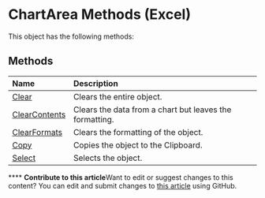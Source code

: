 
# ChartArea Methods (Excel)
This object has the following methods:

## Methods



|**Name**|**Description**|
|:-----|:-----|
| [Clear](6a3f87e7-c6ca-c530-ae46-2fc2c4d9b5ae.md)|Clears the entire object.|
| [ClearContents](3c3c07a0-9dc1-6019-5262-e1acba7917a1.md)|Clears the data from a chart but leaves the formatting.|
| [ClearFormats](0af0bba7-6fb8-d221-7b1f-ba7c40ae1687.md)|Clears the formatting of the object.|
| [Copy](cd96e7bb-ced8-08a6-000f-7926c37d5af2.md)|Copies the object to the Clipboard.|
| [Select](c8660e02-72a5-46e5-c279-e2f6f09348fb.md)|Selects the object.|

****   **Contribute to this article**Want to edit or suggest changes to this content? You can edit and submit changes to  [this article](https://github.com/jhershey00/VBA_Excel_Test/OpenXMLCon/articles/476b68a2-150f-4477-92ec-2cf5ede42ccd.md) using GitHub.

